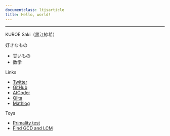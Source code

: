```yaml
---
documentclass: ltjsarticle
title: Hello, world!
---
```


<link href="styles/style.css" rel="stylesheet"></link>

---

KUROE Saki（黒江紗希）

好きなもの 

- 甘いもの
- 数学

Links

- [Twitter](https://twitter.com/SakiKuroe)
- [GitHub](https://github.com/sakikuroe)
- [AtCoder](https://atcoder.jp/users/sakikuroe)
- [Qiita](https://qiita.com/SakiKuroe)
- [Mathlog](https://mathlog.info/users/2763/articles)

Toys

- [Primality test](https://sakikuroe.github.io/primality-test/index.html)
- [Find GCD and LCM](https://sakikuroe.github.io/gcd-lcm-find/index.html)